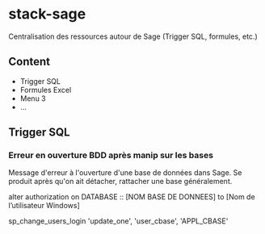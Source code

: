 # stack-sage
Centralisation des ressources autour de Sage (Trigger SQL, formules, etc.)

## Content
- Trigger SQL
- Formules Excel
- Menu 3
- ...

## Trigger SQL

### Erreur en ouverture BDD après manip sur les bases

Message d'erreur à l'ouverture d'une base de données dans Sage.
Se produit après qu'on ait détacher, rattacher une base généralement.

alter authorization on DATABASE :: [NOM BASE DE DONNEES] to [Nom de l’utilisateur Windows]

sp_change_users_login 'update_one', 'user_cbase', 'APPL_CBASE'

